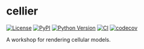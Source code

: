 # cellier

[![License](https://img.shields.io/pypi/l/cellier.svg?color=green)](https://github.com/kevinyamauchi/cellier/raw/main/LICENSE)
[![PyPI](https://img.shields.io/pypi/v/cellier.svg?color=green)](https://pypi.org/project/cellier)
[![Python Version](https://img.shields.io/pypi/pyversions/cellier.svg?color=green)](https://python.org)
[![CI](https://github.com/kevinyamauchi/cellier/actions/workflows/ci.yml/badge.svg)](https://github.com/kevinyamauchi/cellier/actions/workflows/ci.yml)
[![codecov](https://codecov.io/gh/kevinyamauchi/cellier/branch/main/graph/badge.svg)](https://codecov.io/gh/kevinyamauchi/cellier)

A workshop for rendering cellular models.
